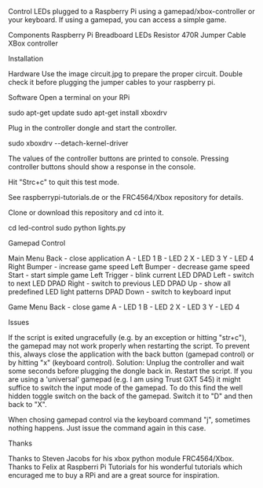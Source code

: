 
Control LEDs plugged to a Raspberry Pi using a gamepad/xbox-controller or your keyboard.
If using a gamepad, you can access a simple game.

Components
Raspberry Pi
Breadboard
LEDs
Resistor 470R
Jumper Cable
XBox controller 

Installation

Hardware
Use the image circuit.jpg to prepare the proper circuit. Double check it before plugging the jumper cables to your raspberry pi.


Software
Open a terminal on your RPi

sudo apt-get update
sudo apt-get install xboxdrv

Plug in the controller dongle and start the controller.

sudo xboxdrv --detach-kernel-driver

The values of the controller buttons are printed to console. 
Pressing controller buttons should show a response in the console.

Hit "Strc+c" to quit this test mode.

See raspberrypi-tutorials.de or the FRC4564/Xbox repository for details.

Clone or download this repository and cd into it.
  
cd led-control
sudo python lights.py

Gamepad Control

Main Menu
Back - close application
A - LED 1
B - LED 2
X - LED 3
Y - LED 4
Right Bumper - increase game speed
Left Bumper - decrease game speed
Start - start simple game
Left Trigger - blink current LED
DPAD Left - switch to next LED
DPAD Right - switch to previous LED
DPAD Up - show all predefined LED light patterns
DPAD Down - switch to keyboard input

Game Menu
Back - close game
A - LED 1
B - LED 2
X - LED 3
Y - LED 4

Issues

If the script is exited ungracefully (e.g. by an exception or hitting "str+c"), the gamepad may not work properly when restarting the script. 
To prevent this, always close the application with the back button (gamepad control) or by hitting "x" (keyboard control).
Solution: Unplug the controller and wait some seconds before plugging the dongle back in. Restart the script. If you are using a 'universal' gamepad (e.g. I am using Trust GXT 545) it might suffice to switch the input mode of the gamepad. To do this find the well hidden toggle switch on the back of the gamepad. Switch it to "D" and then back to "X".
 
When chosing gamepad control via the keyboard command "j", sometimes nothing happens. Just issue the command again in this case.

Thanks

Thanks to Steven Jacobs for his xbox python module FRC4564/Xbox. 
Thanks to Felix at Raspberri Pi Tutorials for his wonderful tutorials which encuraged me to buy a RPi and are a great source for inspiration.

